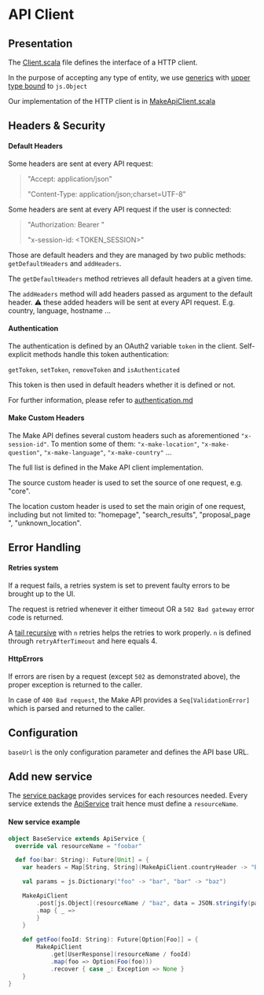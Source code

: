 # API Client


## Presentation

The [Client.scala](src/main/scala/org/make/client/Client.scala) file defines the interface of a HTTP client.

In the purpose of accepting any type of entity, we use [generics](https://docs.scala-lang.org/tour/generic-classes.html)
with [upper type bound](https://docs.scala-lang.org/tour/upper-type-bounds.html) to `js.Object`

Our implementation of the HTTP client is in [MakeApiClient.scala](src/main/scala/org/make/client/MakeApiClient.scala)

## Headers & Security

#### Default Headers

Some headers are sent at every API request:
> "Accept: application/json"
>
> "Content-Type: application/json;charset=UTF-8"

Some headers are sent at every API request if the user is connected:
> "Authorization: Bearer <TOKEN>"
>
> "x-session-id: <TOKEN_SESSION>"

Those are default headers and they are managed by two public methods: `getDefaultHeaders` and `addHeaders`.

The `getDefaultHeaders` method retrieves all default headers at a given time.

The `addHeaders` method will add headers passed as argument to the default header.
:warning: these added headers will be sent at every API request. E.g. country, language, hostname ...

#### Authentication

The authentication is defined by an OAuth2 variable `token` in the client. Self-explicit methods handle this token authentication:

`getToken`, `setToken`, `removeToken` and `isAuthenticated`

This token is then used in default headers whether it is defined or not.

For further information, please refer to [authentication.md](doc/authentication.md)

#### Make Custom Headers

The Make API defines several custom headers such as aforementioned `"x-session-id"`. To mention some of them: `"x-make-location"`, `"x-make-question"`, `"x-make-language"`, `"x-make-country"` ...

The full list is defined in the Make API client implementation.

The source custom header is used to set the source of one request, e.g. "core".

The location custom header is used to set the main origin of one request, including but not limited to: "homepage", "search_results", "proposal_page <ID>", "unknown_location".

## Error Handling

#### Retries system

If a request fails, a retries system is set to prevent faulty errors to be brought up to the UI.

The request is retried whenever it either timeout OR a `502 Bad gateway` error code is returned.

A [tail recursive](https://en.wikipedia.org/wiki/Tail_call) with `n` retries helps the retries to work properly. `n` is defined through `retryAfterTimeout` and here equals 4.

#### HttpErrors

If errors are risen by a request (except `502` as demonstrated above), the proper exception is returned to the caller.

In case of `400 Bad request`, the Make API provides a `Seq[ValidationError]` which is parsed and returned to the caller.

## Configuration

`baseUrl` is the only configuration parameter and defines the API base URL.

## Add new service

The [service package](src/main/scala/org/make/services) provides services for each resources needed.
Every service extends the [ApiService](src/main/scala/org/make/services/ApiService.scala) trait hence must define a `resourceName`.

#### New service example

```scala
object BaseService extends ApiService {
  override val resourceName = "foobar"

  def foo(bar: String): Future[Unit] = {
    var headers = Map[String, String](MakeApiClient.countryHeader -> "BAZ")

    val params = js.Dictionary("foo" -> "bar", "bar" -> "baz")

    MakeApiClient
        .post[js.Object](resourceName / "baz", data = JSON.stringify(params), headers = headers)
        .map { _ =>
        }
    }
  
    def getFoo(fooId: String): Future[Option[Foo]] = {
        MakeApiClient
            .get[UserResponse](resourceName / fooId)
            .map(foo => Option(Foo(foo)))
            .recover { case _: Exception => None }
    }
}

```